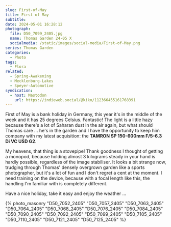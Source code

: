 ```yaml
---
slug: First-of-May
title: First of May
subtitle:
date: 2024-05-01 16:28:12
photograph:
  file: D50_7099_2405.jpg
  name: Thomas Garden 24-05 X
  socialmedia: /static/images/social-media/First-of-May.png
series: Thomas Garden
categories:
  - Photo
tags:
  - Flora
related:
  - Spring-Awakening
  - Mecklenburg-Lakes
  - Speyer-Automotive
syndication:
  - host: Mastodon
    url: https://indieweb.social/@kiko/112366455161768391
---
```


First of May is a bank holiday in Germany, this year it's in the middle of the week and it has 25 degrees Celsius. Fantastic! The light is a little hazy because there's a lot of Saharan dust in the air again, but what should Thomas care ... he's in the garden and I have the opportunity to keep him company with my latest acquisition: the **TAMRON SP 150-600mm F/5-6.3 Di VC USD G2**.

My heavens, that thing is a stovepipe! Thank goodness I thought of getting a monopod, because holding almost 3 kilograms steady in your hand is hardly possible, regardless of the image stabiliser. It looks a bit strange now, trudging through Thomas' densely overgrown garden like a sports photographer, but it's a lot of fun and I don't regret a cent at the moment. I need training on the device, because with a focal length like this, the handling I'm familiar with is completely different.

Have a nice holiday, take it easy and enjoy the weather ...

<!-- more -->

{% photo_masonry
  "D50_7052_2405"
  "D50_7057_2405"
  "D50_7063_2405"
  "D50_7064_2405"
  "D50_7068_2405"
  "D50_7076_2405"
  "D50_7084_2405"
  "D50_7090_2405"
  "D50_7092_2405"
  "D50_7099_2405"
  "D50_7105_2405"
  "D50_7110_2405"
  "D50_7121_2405"
  "D50_7125_2405"
%}
